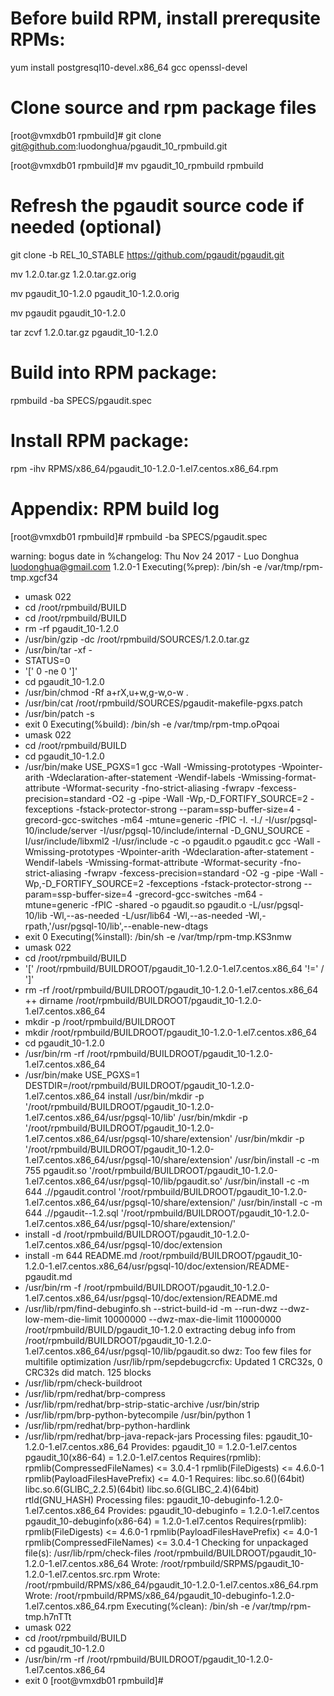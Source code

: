 # Before build RPM, install prerequsite RPMs:
yum install postgresql10-devel.x86_64 gcc openssl-devel

# Clone source and rpm package files
[root@vmxdb01 rpmbuild]# git clone git@github.com:luodonghua/pgaudit_10_rpmbuild.git

[root@vmxdb01 rpmbuild]# mv pgaudit_10_rpmbuild rpmbuild


# Refresh the pgaudit source code if needed (optional)
git clone -b REL_10_STABLE https://github.com/pgaudit/pgaudit.git

mv 1.2.0.tar.gz 1.2.0.tar.gz.orig

mv pgaudit_10-1.2.0 pgaudit_10-1.2.0.orig

mv pgaudit pgaudit_10-1.2.0

tar zcvf 1.2.0.tar.gz  pgaudit_10-1.2.0

# Build into RPM package:
rpmbuild -ba SPECS/pgaudit.spec

# Install RPM package:
rpm -ihv RPMS/x86_64/pgaudit_10-1.2.0-1.el7.centos.x86_64.rpm


# Appendix: RPM build log
[root@vmxdb01 rpmbuild]# rpmbuild -ba SPECS/pgaudit.spec

warning: bogus date in %changelog: Thu Nov 24 2017 - Luo Donghua <luodonghua@gmail.com> 1.2.0-1
Executing(%prep): /bin/sh -e /var/tmp/rpm-tmp.xgcf34
+ umask 022
+ cd /root/rpmbuild/BUILD
+ cd /root/rpmbuild/BUILD
+ rm -rf pgaudit_10-1.2.0
+ /usr/bin/gzip -dc /root/rpmbuild/SOURCES/1.2.0.tar.gz
+ /usr/bin/tar -xf -
+ STATUS=0
+ '[' 0 -ne 0 ']'
+ cd pgaudit_10-1.2.0
+ /usr/bin/chmod -Rf a+rX,u+w,g-w,o-w .
+ /usr/bin/cat /root/rpmbuild/SOURCES/pgaudit-makefile-pgxs.patch
+ /usr/bin/patch -s
+ exit 0
Executing(%build): /bin/sh -e /var/tmp/rpm-tmp.oPqoai
+ umask 022
+ cd /root/rpmbuild/BUILD
+ cd pgaudit_10-1.2.0
+ /usr/bin/make USE_PGXS=1
gcc -Wall -Wmissing-prototypes -Wpointer-arith -Wdeclaration-after-statement -Wendif-labels -Wmissing-format-attribute -Wformat-security -fno-strict-aliasing -fwrapv -fexcess-precision=standard -O2 -g -pipe -Wall -Wp,-D_FORTIFY_SOURCE=2 -fexceptions -fstack-protector-strong --param=ssp-buffer-size=4 -grecord-gcc-switches -m64 -mtune=generic -fPIC -I. -I./ -I/usr/pgsql-10/include/server -I/usr/pgsql-10/include/internal  -D_GNU_SOURCE -I/usr/include/libxml2  -I/usr/include  -c -o pgaudit.o pgaudit.c
gcc -Wall -Wmissing-prototypes -Wpointer-arith -Wdeclaration-after-statement -Wendif-labels -Wmissing-format-attribute -Wformat-security -fno-strict-aliasing -fwrapv -fexcess-precision=standard -O2 -g -pipe -Wall -Wp,-D_FORTIFY_SOURCE=2 -fexceptions -fstack-protector-strong --param=ssp-buffer-size=4 -grecord-gcc-switches -m64 -mtune=generic -fPIC -shared -o pgaudit.so pgaudit.o  -L/usr/pgsql-10/lib -Wl,--as-needed  -L/usr/lib64 -Wl,--as-needed -Wl,-rpath,'/usr/pgsql-10/lib',--enable-new-dtags
+ exit 0
Executing(%install): /bin/sh -e /var/tmp/rpm-tmp.KS3nmw
+ umask 022
+ cd /root/rpmbuild/BUILD
+ '[' /root/rpmbuild/BUILDROOT/pgaudit_10-1.2.0-1.el7.centos.x86_64 '!=' / ']'
+ rm -rf /root/rpmbuild/BUILDROOT/pgaudit_10-1.2.0-1.el7.centos.x86_64
++ dirname /root/rpmbuild/BUILDROOT/pgaudit_10-1.2.0-1.el7.centos.x86_64
+ mkdir -p /root/rpmbuild/BUILDROOT
+ mkdir /root/rpmbuild/BUILDROOT/pgaudit_10-1.2.0-1.el7.centos.x86_64
+ cd pgaudit_10-1.2.0
+ /usr/bin/rm -rf /root/rpmbuild/BUILDROOT/pgaudit_10-1.2.0-1.el7.centos.x86_64
+ /usr/bin/make USE_PGXS=1 DESTDIR=/root/rpmbuild/BUILDROOT/pgaudit_10-1.2.0-1.el7.centos.x86_64 install
/usr/bin/mkdir -p '/root/rpmbuild/BUILDROOT/pgaudit_10-1.2.0-1.el7.centos.x86_64/usr/pgsql-10/lib'
/usr/bin/mkdir -p '/root/rpmbuild/BUILDROOT/pgaudit_10-1.2.0-1.el7.centos.x86_64/usr/pgsql-10/share/extension'
/usr/bin/mkdir -p '/root/rpmbuild/BUILDROOT/pgaudit_10-1.2.0-1.el7.centos.x86_64/usr/pgsql-10/share/extension'
/usr/bin/install -c -m 755  pgaudit.so '/root/rpmbuild/BUILDROOT/pgaudit_10-1.2.0-1.el7.centos.x86_64/usr/pgsql-10/lib/pgaudit.so'
/usr/bin/install -c -m 644 .//pgaudit.control '/root/rpmbuild/BUILDROOT/pgaudit_10-1.2.0-1.el7.centos.x86_64/usr/pgsql-10/share/extension/'
/usr/bin/install -c -m 644 .//pgaudit--1.2.sql  '/root/rpmbuild/BUILDROOT/pgaudit_10-1.2.0-1.el7.centos.x86_64/usr/pgsql-10/share/extension/'
+ install -d /root/rpmbuild/BUILDROOT/pgaudit_10-1.2.0-1.el7.centos.x86_64/usr/pgsql-10/doc/extension
+ install -m 644 README.md /root/rpmbuild/BUILDROOT/pgaudit_10-1.2.0-1.el7.centos.x86_64/usr/pgsql-10/doc/extension/README-pgaudit.md
+ /usr/bin/rm -f /root/rpmbuild/BUILDROOT/pgaudit_10-1.2.0-1.el7.centos.x86_64/usr/pgsql-10/doc/extension/README.md
+ /usr/lib/rpm/find-debuginfo.sh --strict-build-id -m --run-dwz --dwz-low-mem-die-limit 10000000 --dwz-max-die-limit 110000000 /root/rpmbuild/BUILD/pgaudit_10-1.2.0
extracting debug info from /root/rpmbuild/BUILDROOT/pgaudit_10-1.2.0-1.el7.centos.x86_64/usr/pgsql-10/lib/pgaudit.so
dwz: Too few files for multifile optimization
/usr/lib/rpm/sepdebugcrcfix: Updated 1 CRC32s, 0 CRC32s did match.
125 blocks
+ /usr/lib/rpm/check-buildroot
+ /usr/lib/rpm/redhat/brp-compress
+ /usr/lib/rpm/redhat/brp-strip-static-archive /usr/bin/strip
+ /usr/lib/rpm/brp-python-bytecompile /usr/bin/python 1
+ /usr/lib/rpm/redhat/brp-python-hardlink
+ /usr/lib/rpm/redhat/brp-java-repack-jars
Processing files: pgaudit_10-1.2.0-1.el7.centos.x86_64
Provides: pgaudit_10 = 1.2.0-1.el7.centos pgaudit_10(x86-64) = 1.2.0-1.el7.centos
Requires(rpmlib): rpmlib(CompressedFileNames) <= 3.0.4-1 rpmlib(FileDigests) <= 4.6.0-1 rpmlib(PayloadFilesHavePrefix) <= 4.0-1
Requires: libc.so.6()(64bit) libc.so.6(GLIBC_2.2.5)(64bit) libc.so.6(GLIBC_2.4)(64bit) rtld(GNU_HASH)
Processing files: pgaudit_10-debuginfo-1.2.0-1.el7.centos.x86_64
Provides: pgaudit_10-debuginfo = 1.2.0-1.el7.centos pgaudit_10-debuginfo(x86-64) = 1.2.0-1.el7.centos
Requires(rpmlib): rpmlib(FileDigests) <= 4.6.0-1 rpmlib(PayloadFilesHavePrefix) <= 4.0-1 rpmlib(CompressedFileNames) <= 3.0.4-1
Checking for unpackaged file(s): /usr/lib/rpm/check-files /root/rpmbuild/BUILDROOT/pgaudit_10-1.2.0-1.el7.centos.x86_64
Wrote: /root/rpmbuild/SRPMS/pgaudit_10-1.2.0-1.el7.centos.src.rpm
Wrote: /root/rpmbuild/RPMS/x86_64/pgaudit_10-1.2.0-1.el7.centos.x86_64.rpm
Wrote: /root/rpmbuild/RPMS/x86_64/pgaudit_10-debuginfo-1.2.0-1.el7.centos.x86_64.rpm
Executing(%clean): /bin/sh -e /var/tmp/rpm-tmp.h7nTTt
+ umask 022
+ cd /root/rpmbuild/BUILD
+ cd pgaudit_10-1.2.0
+ /usr/bin/rm -rf /root/rpmbuild/BUILDROOT/pgaudit_10-1.2.0-1.el7.centos.x86_64
+ exit 0
[root@vmxdb01 rpmbuild]#






